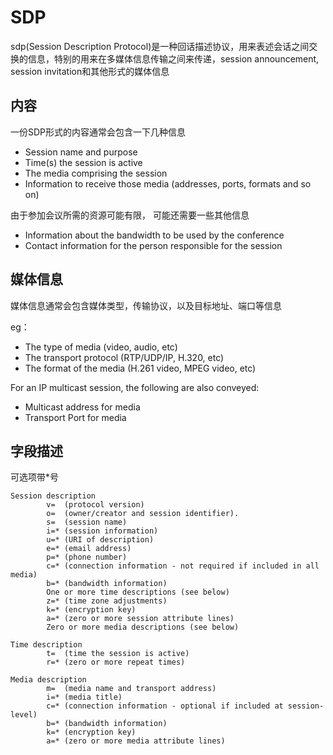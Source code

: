 # SDP

sdp(Session Description Protocol)是一种回话描述协议，用来表述会话之间交换的信息，特别的用来在多媒体信息传输之间来传递，session announcement, session invitation和其他形式的媒体信息

## 内容

一份SDP形式的内容通常会包含一下几种信息

* Session name and purpose
* Time(s) the session is active
* The media comprising the session
*  Information to receive those media (addresses, ports, formats and
       so on)

由于参加会议所需的资源可能有限， 可能还需要一些其他信息

* Information about the bandwidth to be used by the conference
*  Contact information for the person responsible for the session

## 媒体信息

媒体信息通常会包含媒体类型，传输协议，以及目标地址、端口等信息

eg：


*  The type of media (video, audio, etc)
*  The transport protocol (RTP/UDP/IP, H.320, etc)
*   The format of the media (H.261 video, MPEG video, etc)

   For an IP multicast session, the following are also conveyed:

* Multicast address for media
* Transport Port for media

## 字段描述

可选项带*号
```
Session description
        v=  (protocol version)
        o=  (owner/creator and session identifier).
        s=  (session name)
        i=* (session information)
        u=* (URI of description)
        e=* (email address)
        p=* (phone number)
        c=* (connection information - not required if included in all media)
        b=* (bandwidth information)
        One or more time descriptions (see below)
        z=* (time zone adjustments)
        k=* (encryption key)
        a=* (zero or more session attribute lines)
        Zero or more media descriptions (see below)

Time description
        t=  (time the session is active)
        r=* (zero or more repeat times)

Media description
        m=  (media name and transport address)
        i=* (media title)
        c=* (connection information - optional if included at session-level)
        b=* (bandwidth information)
        k=* (encryption key)
        a=* (zero or more media attribute lines)
```